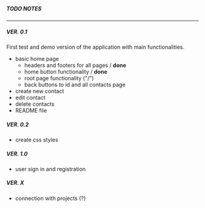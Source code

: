 ##### TODO NOTES
---

##### VER. 0.1

First test and demo version of the application with main functionalities.

* basic home page
    * headers and footers for all pages / **done**
    * home button functionality / **done**
    * root page functionality ("/")
    * back buttons to id and all contacts page
* create new contact
* edit contact
* delete contacts
* README file

##### VER. 0.2

* create css styles

##### VER. 1.0

* user sign in and registration

##### VER. X

* connection with projects (?)
